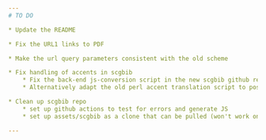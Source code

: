```yaml
---
# TO DO

* Update the README

* Fix the URL1 links to PDF

* Make the url query parameters consistent with the old scheme

* Fix handling of accents in scgbib
	* Fix the back-end js-conversion script in the new scgbib github repo
	* Alternatively adapt the old perl accent translation script to post-process the file

* Clean up scgbib repo
	* set up github actions to test for errors and generate JS
	* set up assets/scgbib as a clone that can be pulled (won't work on yogi due to old RSA implementation)

---
```

